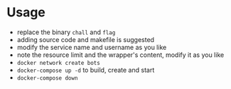 # Usage

- replace the binary `chall` and `flag`
- adding source code and makefile is suggested
- modify the service name and username as you like
- note the resource limit and the wrapper's content, modify it as you like
- `docker network create bots`
- `docker-compose up -d` to build, create and start
- `docker-compose down` 

